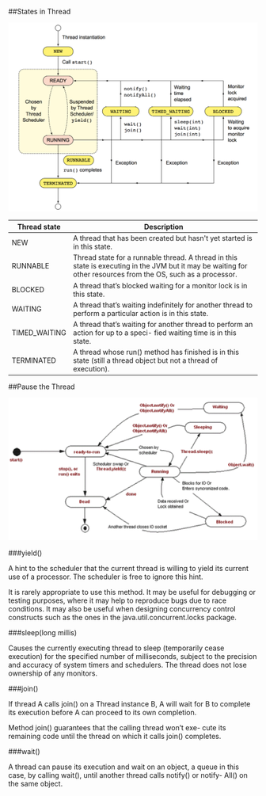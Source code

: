 
##States in Thread  

![Thread State](http://github.com/AntiiiMage/study-notes/blob/master/java-basics/images/thread-states.png)

Thread state | Description
---- | ---
NEW | A thread that has been created but hasn't yet started is in this state.
RUNNABLE | Thread state for a runnable thread. A thread in this state is executing in the JVM but it may be waiting for other resources from the OS, such as a processor.
BLOCKED | A thread that’s blocked waiting for a monitor lock is in this state.
WAITING | A thread that’s waiting indefinitely for another thread to perform a particular action is in this state.
TIMED_WAITING | A thread that’s waiting for another thread to perform an action for up to a speci- fied waiting time is in this state. 
TERMINATED | A thread whose run() method has finished is in this state (still a thread object but not a thread of execution).

##Pause the Thread  

![StateSwitch](http://github.com/AntiiiMage/study-notes/blob/master/java-basics/images/thread-state-switch.png)

###yield()

A hint to the scheduler that the current thread is willing to yield its current use of a processor. The scheduler is free to ignore this hint.

It is rarely appropriate to use this method. It may be useful for debugging or testing purposes, where it may help to reproduce bugs due to race conditions. It may also be useful when designing concurrency control constructs such as the ones in the java.util.concurrent.locks package.

###sleep(long millis)

Causes the currently executing thread to sleep (temporarily cease execution) for the specified number of milliseconds, subject to the precision and accuracy of system timers and schedulers. The thread does not lose ownership of any monitors.

###join()

If thread A calls join() on a Thread instance B, A will wait for B to complete its execution before A can proceed to its own completion.

Method join() guarantees that the calling thread won’t exe- cute its remaining code until the thread on which it calls join() completes.

###wait()

A thread can pause its execution and wait on an object, a queue in this case, by calling wait(), until another thread calls notify() or notify- All() on the same object.
